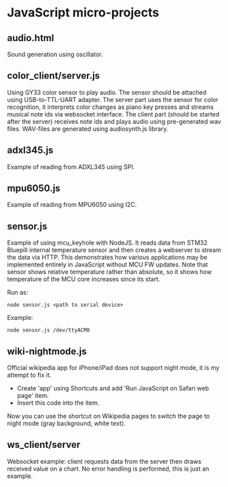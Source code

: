 JavaScript micro-projects
=========================


audio.html
----------

Sound generation using oscillator.


color_client/server.js
----------------------

Using GY33 color sensor to play audio. The sensor should be attached using USB-to-TTL-UART adapter. The server part uses the
sensor for color recognition, it interprets color changes as piano key presses and streams musical note ids via websocket interface.
The client part (should be started after the server) receives note ids and plays audio using pre-generated wav files.
WAV-files are generated using audiosynth.js library.


adxl345.js
----------

Example of reading from ADXL345 using SPI.


mpu6050.js
----------

Example of reading from MPU6050 using I2C.


sensor.js
---------

Example of using mcu_keyhole with NodeJS.
It reads data from STM32 Bluepill internal temperature sensor and then creates a webserver  to stream the data via HTTP. 
This demonstrates how various applications may be implemented entirely in JavaScript without MCU FW updates.
Note that sensor shows relative temperature rather than absolute, so it shows how temperature of the MCU core increases since its start.

Run as: 

    node sensor.js <path to serial device>

Example: 

    node sensor.js /dev/ttyACM0


wiki-nightmode.js
-----------------

Official wikipedia app for iPhone/iPad does not support night mode, it is my attempt to fix it.

- Create 'app' using Shortcuts and add 'Run JavaScript on Safari web page' item.
- Insert this code into the item.

Now you can use the shortcut on Wikipedia pages to switch the page to night mode (gray background, white text).


ws_client/server
----------------

Websocket example: client requests data from the server then draws received value on a chart.
No error handling is performed, this is just an example.

